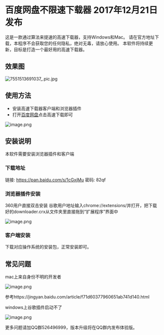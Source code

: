 百度网盘不限速下载器 2017年12月21日发布
=================
这是一款通过算法来提速的高速下载器，支持Windows和Mac。
请在官方地址下载，本程序不会获取您的任何隐私，绝对无毒，请放心使用。
本软件将持续更新，目标是打造一个最好用的高速下载器。

效果图
----
![7551513691037_.pic.jpg](https://img.hacpai.com/file/2017/12/7b7365edcfb848bcb3448d404b9bd440_7551513691037_pic.jpg)

使用方法
----
- 安装高速下载器客户端和浏览器插件
- 打开[百度网盘](https://pan.baidu.com/)点击高速下载即可

![image.png](https://img.hacpai.com/file/2017/12/68c0512566d747d6bc47a791aa7ed372_image.png)

安装说明
----

本软件需要安装浏览器插件和客户端

### 下载地址
链接: https://pan.baidu.com/s/1cGxjMu 密码: 82qf

### 浏览器插件安装
360用户直接双击安装
谷歌用户地址输入chrome://extensions/并打开，把下载好的downloader.crx从文件夹里直接拖到“扩展程序”界面中

![image.png](https://img.hacpai.com/file/2017/12/1e8b0fbac8514920931918731ac966bd_image.png)

### 客户端安装
下载对应操作系统的安装包，正常安装即可。

常见问题
----
mac上来自身份不明的开发者

![image.png](https://img.hacpai.com/file/2017/12/26f3bac005be4dfcae8053adcea93da3_image.png)

参考https://jingyan.baidu.com/article/f71d60377960651ab741d140.html

windows上谷歌插件启动不了

![image.png](https://img.hacpai.com/file/2017/12/f089ebc849844bf2ae0268f3471079c6_image.png)


更多问题请加QQ群526496999，版本升级将在QQ群内发布体验版。


